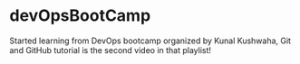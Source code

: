 # devOpsBootCamp
Started learning from DevOps bootcamp organized by Kunal Kushwaha, Git and GitHub tutorial is the second video in that playlist!
